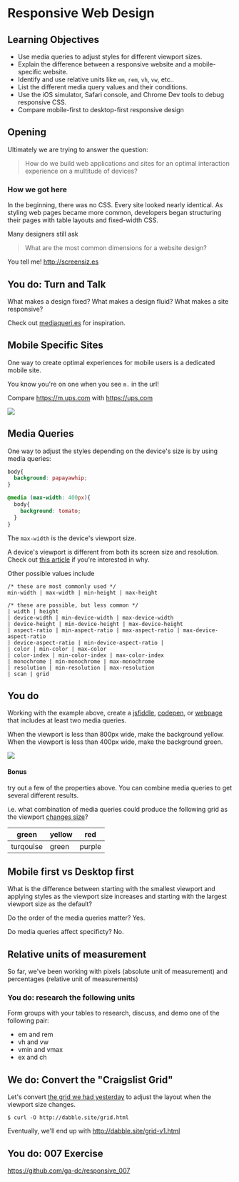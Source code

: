 # Responsive Web Design

## Learning Objectives

- Use media queries to adjust styles for different viewport sizes.
- Explain the difference between a responsive website and a mobile-specific website.
- Identify and use relative units like `em`, `rem`, `vh`, `vw`, etc..
- List the different media query values and their conditions.
- Use the iOS simulator, Safari console, and Chrome Dev tools to debug responsive CSS.
- Compare mobile-first to desktop-first responsive design

## Opening

Ultimately we are trying to answer the question:

>How do we build web applications and sites for an optimal interaction experience on a multitude of devices?

### How we got here

In the beginning, there was no CSS. Every site looked nearly identical. As styling web pages became more common,
developers began structuring their pages with table layouts and fixed-width CSS.

Many designers still ask

>What are the most common dimensions for a website design?

You tell me! http://screensiz.es

## You do: Turn and Talk

What makes a design fixed? What makes a design fluid? What makes a site responsive?

Check out [mediaqueri.es](http://mediaqueri.es) for inspiration.

## Mobile Specific Sites

One way to create optimal experiences for mobile users is a dedicated mobile site.

You know you're on one when you see `m.` in the url!

Compare https://m.ups.com with https://ups.com

![](http://imgs.xkcd.com/comics/server_attention_span.png)

## Media Queries

One way to adjust the styles depending on the device's size is by using media queries:

```css
body{
  background: papayawhip;
}

@media (max-width: 400px){
  body{
    background: tomato;
  }
}
```

The `max-width` is the device's viewport size.

A device's viewport is different from both its screen size and resolution.
Check out [this article](http://www.quirksmode.org/mobile/viewports.html) if you're interested in why.

Other possible values include

```
/* these are most commonly used */
min-width | max-width | min-height | max-height

/* these are possible, but less common */
| width | height
| device-width | min-device-width | max-device-width
| device-height | min-device-height | max-device-height
| aspect-ratio | min-aspect-ratio | max-aspect-ratio | max-device-aspect-ratio
| device-aspect-ratio | min-device-aspect-ratio |
| color | min-color | max-color
| color-index | min-color-index | max-color-index
| monochrome | min-monochrome | max-monochrome
| resolution | min-resolution | max-resolution
| scan | grid
```

## You do

Working with the example above, create a [jsfiddle](https://jsfiddle.net/), [codepen](http://codepen.io/pen/), or [webpage](http://justinjackson.ca/words.html) that includes at least two media queries.

When the viewport is less than 800px wide, make the background yellow. When the viewport is less
than 400px wide, make the background green.

![](https://dl.dropboxusercontent.com/s/o8xh3hdql9oijo2/mediaqueries.gif?dl=0)

#### Bonus
try out a few of the properties above. You can combine media queries to get several different results.

i.e. what combination of media queries could produce the following grid as the viewport [changes size](http://maximin.tv/srm/)?

green   | yellow | red
 -------- | -----  | ---
turqouise | green  | purple

## Mobile first vs Desktop first

What is the difference between starting with the smallest viewport and applying styles as the viewport size increases
and starting with the largest viewport size as the default?

Do the order of the media queries matter? Yes.

Do media queries affect specificty? No.

## Relative units of measurement

So far, we've been working with pixels (absolute unit of measurement) and percentages (relative unit of measurements)

### You do: research the following units

Form groups with your tables to research, discuss, and demo one of the following
pair:

- em and rem
- vh and vw
- vmin and vmax
- ex and ch

## We do: Convert the "Craigslist Grid"

Let's convert [the grid we had yesterday](http://dabble.site/grid.html) to adjust the layout when the viewport size changes.

    $ curl -O http://dabble.site/grid.html

Eventually, we'll end up with http://dabble.site/grid-v1.html

## You do: 007 Exercise

https://github.com/ga-dc/responsive_007
